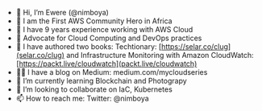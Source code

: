 - 👋 Hi, I’m Ewere (@nimboya)
- 🦸 I am the First AWS Community Hero in Africa
- 👀 I have 9 years experience working with AWS Cloud
- 📢 Advocate for Cloud Computing and DevOps practices
- 📘 I have authored two books: Techtionary: [https://selar.co/clug](selar.co/clug) and Infrastructure Monitoring with Amazon CloudWatch: [https://packt.live/cloudwatch](packt.live/cloudwatch)
- 👨‍💻 I have a blog on Medium: medium.com/mycloudseries
- 🌱 I’m currently learning Blockchain and Photograpy
- 💞️ I’m looking to collaborate on IaC, Kubernetes
- 📫 How to reach me: Twitter: @nimboya

<!---
nimboya/nimboya is a ✨ special ✨ repository because its `README.md` (this file) appears on your GitHub profile.
You can click the Preview link to take a look at your changes.
--->
